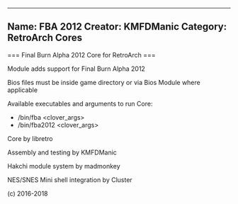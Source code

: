 -----------------------
Name: FBA 2012 
Creator: KMFDManic
Category: RetroArch Cores
-----------------------
=== Final Burn Alpha 2012 Core for RetroArch ===

Module adds support for Final Burn Alpha 2012

Bios files must be inside game directory or via Bios Module where applicable

Available executables and arguments to run Core:
- /bin/fba <rom> <clover_args>
- /bin/fba2012 <rom> <clover_args>

Core by libretro

Assembly and testing by KMFDManic

Hakchi module system by madmonkey

NES/SNES Mini shell integration by Cluster

(c) 2016-2018
